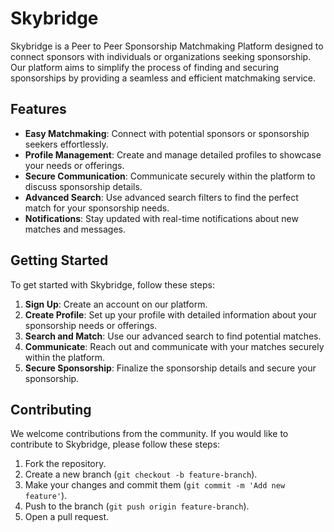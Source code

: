 # Skybridge

Skybridge is a Peer to Peer Sponsorship Matchmaking Platform designed to connect sponsors with individuals or organizations seeking sponsorship. Our platform aims to simplify the process of finding and securing sponsorships by providing a seamless and efficient matchmaking service.

## Features

- **Easy Matchmaking**: Connect with potential sponsors or sponsorship seekers effortlessly.
- **Profile Management**: Create and manage detailed profiles to showcase your needs or offerings.
- **Secure Communication**: Communicate securely within the platform to discuss sponsorship details.
- **Advanced Search**: Use advanced search filters to find the perfect match for your sponsorship needs.
- **Notifications**: Stay updated with real-time notifications about new matches and messages.

## Getting Started

To get started with Skybridge, follow these steps:

1. **Sign Up**: Create an account on our platform.
2. **Create Profile**: Set up your profile with detailed information about your sponsorship needs or offerings.
3. **Search and Match**: Use our advanced search to find potential matches.
4. **Communicate**: Reach out and communicate with your matches securely within the platform.
5. **Secure Sponsorship**: Finalize the sponsorship details and secure your sponsorship.

## Contributing

We welcome contributions from the community. If you would like to contribute to Skybridge, please follow these steps:

1. Fork the repository.
2. Create a new branch (`git checkout -b feature-branch`).
3. Make your changes and commit them (`git commit -m 'Add new feature'`).
4. Push to the branch (`git push origin feature-branch`).
5. Open a pull request.
